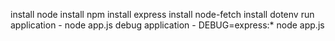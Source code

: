 install node
install npm
install express
install node-fetch
install dotenv
run application - node app.js
debug application - DEBUG=express:\* node app.js
